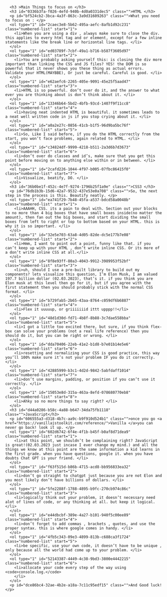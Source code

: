       <h3 >Main Things to focus on </h3>
      <h3 id="0336b3fa-f026-4efd-940b-4d0a0331dec5" class="">HTML </h3>
      <p id="bf524cb2-3bca-4a3f-863c-3a9d31609263" class="">What you need to focus on : </p>
      <ol type="1" id="2caec3e8-5b62-495a-aefc-8afb1d92c231" class="numbered-list" start="1">
        <li>When you are using a div , always make sure to close the div. this applies to every html tag and or element, except for a few inline statements like the break line or horizontal line tags. </li>
      </ol>
      <ol type="1" id="ed03789f-7cbf-49a1-b716-b587f3605d97" class="numbered-list" start="2">
        <li>You are probably asking yourself this: is closing the div more important than linking the CSS and JS files? YES! the DOM is so powerful that it never shows you these thing as actual errors. Validate your HTML(MAYBBE), Or just be careful. Careful is good. </li>
      </ol>
      <ol type="1" id="e62aefc6-2265-405e-9091-45e25f5aad47" class="numbered-list" start="3">
        <li>HTML is so powerful. don’t over do it, and the answer to what ever you are thinking about is don’t think about it. </li>
      </ol>
      <ol type="1" id="13346b64-5bd2-4bfb-93cd-1407f9f11cc8" class="numbered-list" start="4">
        <li>having neat indented HTML is beautiful. it sometimes leads to a neat well written code in js if you stop crying about it. </li>
      </ol>
      <ol type="1" id="a0a2e27c-0856-41cb-b1f5-96d9ba5bc76f" class="numbered-list" start="5">
        <li>So, Like I said before, if you do the HTML correctly from the start, you won’t face problems, again related to HTML. </li>
      </ol>
      <ol type="1" id="c34824df-9999-4218-b511-2a3d6b7d3673" class="numbered-list" start="6">
        <li>don’t over do classes and id’s, make sure that you get this point before moving on to anything else within or in between. </li>
      </ol>
      <ol type="1" id="2cafd226-1044-4f97-b005-07fbc86415f0" class="numbered-list" start="7">
        <li>Visualize, beatify, DO. </li>
      </ol>
      <h3 id="36b0be1f-452c-4e7f-9274-1796b25f1a9e" class="">CSS3 </h3>
      <p id="76db1b3b-15d6-42a7-9532-437e53e0a708" class="">So, the next step in the process is this. Beautify neatly. </p>
      <ol type="1" id="ea741f29-7b48-45fa-a537-bdcd58a0048b" class="numbered-list" start="1">
        <li>AAAHH, CSS. its a pain to deal with. Section out your blocks to no more than 4 big boxes that have small boxes inside(no matter the amount), then fan out the big boxes, and start dividing the small boxes from left to right or top to bottom based on your HTML. this is why it is so important. </li>
      </ol>
      <ol type="1" id="32e5e703-63a8-4d05-82de-dc5e177b7e08" class="numbered-list" start="2">
        <li>Hmm, I want to point out a point, funny like that. if you can’t keep up with your HTML , don’t write inline CSS. Or its more of a don’t write inline CSS at all.</li>
      </ol>
      <ol type="1" id="8f8e93ff-80a3-4043-9912-3989953f52bf" class="numbered-list" start="3">
        <li>uh, should I use a pre-built library to build out my components? lets visualize this question, I’m Elon Musk, I am valued 197.7 billion dollar (02.03.2023), that’s it. if you think you are Elon musk at this level then go for it, but if you agree with the first statement then you should probably stick with the normal CSS format. </li>
      </ol>
      <ol type="1" id="b729fab5-2b65-43aa-8764-c059df6b6887" class="numbered-list" start="4">
        <li>Flex it uuuuup, or griiiiiiid ittt upppp!!</li>
      </ol>
      <ol type="1" id="48d1d30d-fd71-4b8f-8b88-3c7dae558bba" class="numbered-list" start="5">
        <li>I got a little too excited there, but sure, if you think flex-box can solve your problems (not a real life reference) then you should do it, but you can be right or wrong. </li>
      </ol>
      <ol type="1" id="dda70406-22eb-41e2-b1d8-b7e01b14e5e6" class="numbered-list" start="6">
        <li>resetting and normalizing your CSS is good practice, this way you’ll 100% make sure it’s not your problem IF you do it correctly. </li>
      </ol>
      <ol type="1" id="42885999-b3c1-4d2d-9842-5abfdaff1014" class="numbered-list" start="7">
        <li>don’t use margins, padding, or position if you can’t use it correctly. </li>
      </ol>
      <ol type="1" id="15053e8d-315a-463a-8efd-078680770eb8" class="numbered-list" start="8">
        <li>Ahky so no more things to say right? </li>
      </ol>
      <h3 id="d44a0286-b58c-4a88-b647-34da75fb1118" class="">JavaScript</h3>
      <p id="606555a3-d318-4b7c-aa9c-b9f910d524b1" class="">once you go <a href="https://vanillajstoolkit.com/reference/">Vanilla </a>you can never go back! look it up. </p>
      <ol type="1" id="602d6742-6f4e-4f1b-b45f-b0af8d71dea9" class="numbered-list" start="1">
        <li>at this point, we shouldn’t be complaining right? JavaScript is great!(02.03.2023 just incase I ever change my mind.) and all the things we know at this point are the same information a kid learns in the first grade. when you have questions, google it. when you have doubts Chat GPT is your friend. </li>
      </ol>
      <ol type="1" id="f63f515d-b86b-4715-acd8-bb956833ea32" class="numbered-list" start="2">
        <li>don’t go straight to chatgpt just because you are not Elon and you most likely don’t have billions of dollars. </li>
      </ol>
      <ol type="1" id="5fe2288f-1788-4895-b9fc-270cb974c86c" class="numbered-list" start="3">
        <li>logically think out your problem, it doesn’t necessary need alot of lines of code, or any thinking at all. but keep it logical. </li>
      </ol>
      <ol type="1" id="e44dbcbf-389e-4a27-b101-940f5c00ee89" class="numbered-list" start="4">
        <li>don’t forget to add commas , brackets , quotes, and use the proper syntax. this is where google comes in handy. </li>
      </ol>
      <ol type="1" id="4fb5c343-09e3-4899-813b-c688ca3f1724" class="numbered-list" start="5">
        <li>be specific, use your own code, it doesn’t have to be unique , only because all the world had come up to your problem. </li>
      </ol>
      <ol type="1" id="52143387-4449-4c38-9bd3-3800e4442215" class="numbered-list" start="6">
        <li>allocate your code every step of the way using <code>console.log.</code>
        </li>
      </ol>
      <p id="dce86bc4-32ae-4b2e-a18a-7c11c95edf15" class="">And Good luck! </p>

